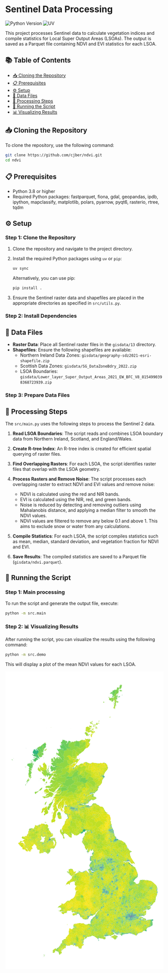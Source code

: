 # Sentinel Data Processing

![Python Version](https://img.shields.io/badge/python-3.8%2B-blue?style=for-the-badge&logo=python&logoColor=white)
![UV](https://img.shields.io/badge/UV-Dependency%20Manager-orange?style=for-the-badge&logo=dependabot&logoColor=white)

This project processes Sentinel data to calculate vegetation indices and compile statistics for Local Super Output Areas (LSOAs). The output is saved as a Parquet file containing NDVI and EVI statistics for each LSOA.


## 📚 Table of Contents

- [📥 Cloning the Repository](#-cloning-the-repository)
- [📋 Prerequisites](#-prerequisites)
- [⚙️ Setup](#️-setup)
- [📂 Data Files](#-data-files)
- [🔄 Processing Steps](#-processing-steps)
- [🚀 Running the Script](#-running-the-script)
- [📊 Visualizing Results](#-visualizing-results)

## 📥 Cloning the Repository

To clone the repository, use the following command:

```bash
git clone https://github.com/cjber/ndvi.git
cd ndvi
```

## 📋 Prerequisites

- Python 3.8 or higher
- Required Python packages: fastparquet, fiona, gdal, geopandas, ipdb, ipython, mapclassify, matplotlib, polars, pyarrow, pyqt6, rasterio, rtree, tqdm

## ⚙️ Setup

### Step 1: Clone the Repository

1. Clone the repository and navigate to the project directory.

2. Install the required Python packages using `uv` or `pip`:

   ```bash
   uv sync
   ```

   Alternatively, you can use pip:

   ```bash
   pip install .
   ```

3. Ensure the Sentinel raster data and shapefiles are placed in the appropriate directories as specified in `src/utils.py`.

### Step 2: Install Dependencies

## 📂 Data Files

- **Raster Data**: Place all Sentinel raster files in the `gisdata/13` directory.
- **Shapefiles**: Ensure the following shapefiles are available:
  - Northern Ireland Data Zones: `gisdata/geography-sdz2021-esri-shapefile.zip`
  - Scottish Data Zones: `gisdata/SG_DataZoneBdry_2022.zip`
  - LSOA Boundaries: `gisdata/Lower_layer_Super_Output_Areas_2021_EW_BFC_V8_8154990398368723939.zip`

### Step 3: Prepare Data Files

## 🔄 Processing Steps

The `src/main.py` uses the following steps to process the Sentinel 2 data.

1. **Read LSOA Boundaries**: The script reads and combines LSOA boundary data from Northern Ireland, Scotland, and England/Wales.

2. **Create R-tree Index**: An R-tree index is created for efficient spatial querying of raster files.

3. **Find Overlapping Rasters**: For each LSOA, the script identifies raster files that overlap with the LSOA geometry.

4. **Process Rasters and Remove Noise**: The script processes each overlapping raster to extract NDVI and EVI values and remove noise:
   - NDVI is calculated using the red and NIR bands.
   - EVI is calculated using the NIR, red, and green bands.
   - Noise is reduced by detecting and removing outliers using Mahalanobis distance, and applying a median filter to smooth the NDVI values.
   - NDVI values are filtered to remove any below 0.1 and above 1. This aims to exclude snow or water from any calculations.

5. **Compile Statistics**: For each LSOA, the script compiles statistics such as mean, median, standard deviation, and vegetation fraction for NDVI and EVI.

6. **Save Results**: The compiled statistics are saved to a Parquet file (`gisdata/ndvi.parquet`).

## 🚀 Running the Script

### Step 1: Main processing

To run the script and generate the output file, execute:

```bash
python -m src.main
```

### Step 2: 📊 Visualizing Results

After running the script, you can visualize the results using the following command:

```bash
python -m src.demo
```

This will display a plot of the mean NDVI values for each LSOA.

![NDVI Mean](./img/nvdi_mean.png)
